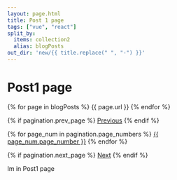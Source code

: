 ```yaml
---
layout: page.html
title: Post 1 page
tags: ["vue", "react"]
split_by:
  items: collection2
  alias: blogPosts
out_dir: 'new/{{ title.replace(" ", "-") }}'
---
```


# Post1 page


{% for page in blogPosts %}
    <span>{{ page.url }}</span>
{% endfor %}


{% if pagination.prev_page %}
  <a href="{{ pagination.prev_page }}">Previous</a>
{% endif %}

{% for page_num in pagination.page_numbers %}
  <a href="{{ page_num.url }}">{{ page_num.page_number }}</a>
{% endfor %}

{% if pagination.next_page %}
  <a href="{{ pagination.next_page }}">Next</a>
{% endif %}





Im in Post1 page
